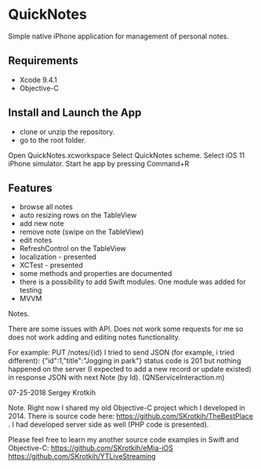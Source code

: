 # QuickNotes

Simple native iPhone application for management of personal notes.

## Requirements

- Xcode 9.4.1
- Objective-C

## Install and Launch the App

- clone or unzip the repository. 
- go to the root folder. 

Open QuickNotes.xcworkspace
Select QuickNotes scheme.
Select iOS 11 iPhone simulator.
Start he app by pressing Command+R

## Features

- browse all notes
- auto resizing rows on the TableView
- add new note
- remove note (swipe on the TableView)
- edit notes
- RefreshControl on the TableView
- localization - presented
- XCTest - presented
- some methods and properties are documented 
- there is a possibility to add Swift modules. One module was added for testing 
- MVVM

Notes.
 
There are some issues with API.
Does not work some requests for me so does not work adding and editing notes functionality. 

For example:
PUT /notes/{id}
I tried to send JSON (for example, i tried different):
{"id":1,"title":"Jogging in park"}
status code is 201 but nothing happened on the server (I expected to add a new record or update existed)
in response JSON with next Note (by Id).
(QNServiceInteraction.m)

07-25-2018
Sergey Krotkih

Note.
Right now I shared my old Objective-C project which I developed in 2014. There is source code here: https://github.com/SKrotkih/TheBestPlace . I had developed server side  as well (PHP code is presented).    

Please feel free to learn my another source code examples in Swift and Objective-C:
https://github.com/SKrotkih/eMia-iOS
https://github.com/SKrotkih/YTLiveStreaming
